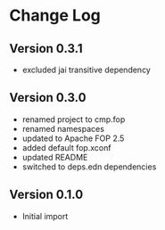 Change Log
==========

Version 0.3.1
-------------
* excluded jai transitive dependency

Version 0.3.0
-------------
* renamed project to cmp.fop
* renamed namespaces
* updated to Apache FOP 2.5
* added default fop.xconf
* updated README
* switched to deps.edn dependencies


Version 0.1.0
-------------
* Initial import
